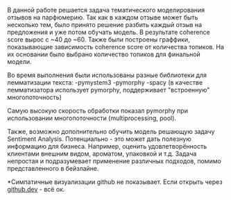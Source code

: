 В данной работе решается задача тематического моделирования отзывов на парфюмерию.
Так как в каждом отзыве может быть несколько тем, было принято решение разбить каждый отзыв на предложения 
и уже потом обучать модель. В результате coherence score вырос с ~40 до ~60. Также были построены граффики,
показывающие зависимость coherence score от количества топиков. На их основании было выбрано количество
топиков для финальной модели.
 
Во время выполнения были использованы разные библиотеки для лемматизации текста:
 -pymystem3
 -pymorphy
 -spacy (в качестве лемматизатора использует pymorphy, поддерживает "встроенную" многопоточность)
 
Самую высокую скорость обработки показал pymorphy при использовании многопоточности (multiprocessing, pool).
 
Также, возможно дополнительно обучить модель решающую задачу Sentiment Analysis. Потенциально - это может
дать полезную информацию для бизнеса. Например, оценить удовлетворённость клиентами внешним видом, ароматом,
упаковкой и т.д. Задача непростая и подразумевает применение различных подходов, помимо представленного в
бейзлайне.

*Симпатичные визуализации github не показывает. Если открыть через [github.dev](https://github.dev/alexander-bogomol/pet_projects/blob/master/LDA.%20Topic%20modeling/topic_modeling%20(LDA).ipynb) - всё ок.
